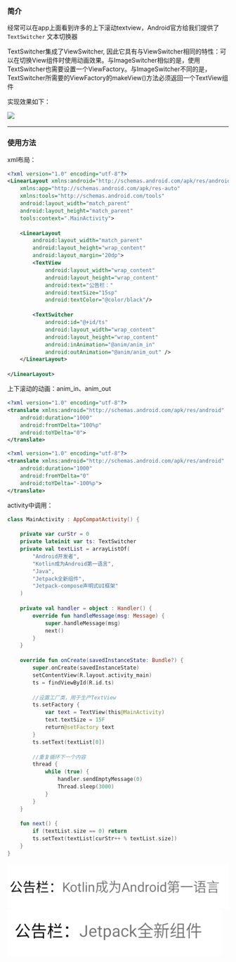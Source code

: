 ### 简介

经常可以在app上面看到许多的上下滚动textview，Android官方给我们提供了 `TextSwitcher` 文本切换器

TextSwitcher集成了ViewSwitcher,  因此它具有与ViewSwitcher相同的特性：可以在切换View组件时使用动画效果。与ImageSwitcher相似的是，使用TextSwitcher也需要设置一个ViewFactory。与ImageSwitcher不同的是，TextSwitcher所需要的ViewFactory的makeView()方法必须返回一个TextView组件

实现效果如下：

<img src="https://img-blog.csdn.net/20180222173310240?watermark/2/text/aHR0cDovL2Jsb2cuY3Nkbi5uZXQvZzc3NzUyMA==/font/5a6L5L2T/fontsize/400/fill/I0JBQkFCMA==/dissolve/70"/>

------





### 使用方法

xml布局：

```xml
<?xml version="1.0" encoding="utf-8"?>
<LinearLayout xmlns:android="http://schemas.android.com/apk/res/android"
    xmlns:app="http://schemas.android.com/apk/res-auto"
    xmlns:tools="http://schemas.android.com/tools"
    android:layout_width="match_parent"
    android:layout_height="match_parent"
    tools:context=".MainActivity">

    <LinearLayout
        android:layout_width="match_parent"
        android:layout_height="wrap_content"
        android:layout_margin="20dp">
        <TextView
            android:layout_width="wrap_content"
            android:layout_height="wrap_content"
            android:text="公告栏："
            android:textSize="15sp"
            android:textColor="@color/black"/>

        <TextSwitcher
            android:id="@+id/ts"
            android:layout_width="wrap_content"
            android:layout_height="wrap_content"
            android:inAnimation="@anim/anim_in"
            android:outAnimation="@anim/anim_out" />
    </LinearLayout>

</LinearLayout>
```

上下滚动的动画：anim_in、anim_out

```xml
<?xml version="1.0" encoding="utf-8"?>
<translate xmlns:android="http://schemas.android.com/apk/res/android"
    android:duration="1000"
    android:fromYDelta="100%p"
    android:toYDelta="0">
</translate>
```

```xml
<?xml version="1.0" encoding="utf-8"?>
<translate xmlns:android="http://schemas.android.com/apk/res/android"
    android:duration="1000"
    android:fromYDelta="0"
    android:toYDelta="-100%p">
</translate>
```

activity中调用：

```kotlin
class MainActivity : AppCompatActivity() {

    private var curStr = 0
    private lateinit var ts: TextSwitcher
    private val textList = arrayListOf(
        "Android开发者",
        "Kotlin成为Android第一语言",
        "Java",
        "Jetpack全新组件",
        "Jetpack-compose声明式UI框架"
    )

    private val handler = object : Handler() {
        override fun handleMessage(msg: Message) {
            super.handleMessage(msg)
            next()
        }
    }

    override fun onCreate(savedInstanceState: Bundle?) {
        super.onCreate(savedInstanceState)
        setContentView(R.layout.activity_main)
        ts = findViewById(R.id.ts)

        //设置工厂类，用于生产TextView
        ts.setFactory {
            var text = TextView(this@MainActivity)
            text.textSize = 15F
            return@setFactory text
        }
        ts.setText(textList[0])

        //重复循环下一个内容
        thread {
            while (true) {
                handler.sendEmptyMessage(0)
                Thread.sleep(3000)
            }
        }
    }

    fun next() {
        if (textList.size == 0) return
        ts.setText(textList[curStr++ % textList.size])
    }
}
```

![image-20221019154508942](TextSwitcher/image-20221019154508942.png)![image-20221019154524457](TextSwitcher/image-20221019154524457.png)